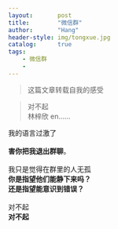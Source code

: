 ```yaml
---
layout:       post
title:        "微信群"
author:       "Hang"
header-style: img/tongxue.jpg
catalog:      true
tags:
    - 微信群
    - 
---
```


> 这篇文章转载自我的感受


<div>
    <blockquote>对不起
        <br>林梓欣
        en……</blockquote>我的语言过激了
    <br>
    <br><b>害你把我退出群聊</b>。
    <br>
    <br>我只是觉得在群里的人无孤
    <br><b>你是指望他们能静下来吗？</b>
    <br><b>还是指望能意识到错误？</b>
    <br>
    <br>对不起
    <br><b>对不起</b>
    <br>
    <br>
</div>
